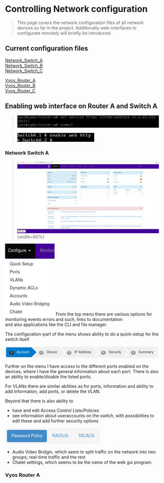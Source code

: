 # Controlling Network configuration


>This page covers the network configuration files of all network devices so far in the project. Additionally web-interfaces to configurate remotely will briefly be introduced. 


## Current configuration files

[Network_Switch_A](/documentation/E12/Config_files/E12-SwitchA.cfg)\
[Network_Switch_B](/documentation/E12/Config_files/E12-SwitchB.cfg)\
[Network_Switch_C](/documentation/E12/Config_files/E12-SwitchC.cfg)

[Vyos_Router_A](/documentation/E12/Config_files/E12-RouterA.cfg) \
[Vyos_Router_B](/documentation/E12/Config_files/E12-RouterB.cfg) \
[Vyos_Router_C](/documentation/E12/Config_files/E12-RouterC.cfg) 

## Enabling web interface on Router A and Switch A

>![](/documentation/E12/enablehttpsroutera.png)

>![](/documentation/E12/enablehttpsswitcha.png)


### Network Switch A 

>![](/documentation/E12/SwitchAWebinterface.png){width=60%}

![](/documentation/E12/SwitchConfigurationMenu.png) From the top menu there are various options for \
 monitoring events errors and such, links to documentation \
 and also applications like the CLI and file manager. 

The configuration-part of the menu shows ability to do a quick-setup for the switch itself

![](/documentation/E12/Switchquicksetup.png)

Further on the menu I have access to the different ports enabled on the devices, where I have the general information about each port. There is also an ability to enable/disable the listed ports. 

For VLANs there are similar abilities as for ports, information and ability to add information, add ports, or delete the VLAN. 

Beyond that there is also ability to
- have and edit Access Control Lists/Policies
- see information about useraccounts on the switch, with possibilities to edit these and add further security options

![](/documentation/E12/securityoptions.png)

- Audio Video Bridgin, which seem to split traffic on the network into two groups; real-time traffic and the rest
- Chalet settings, which seems to be the name of the web gui program. 


### Vyos Router A
